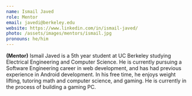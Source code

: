 ```yaml
---
name: Ismail Javed
role: Mentor
email: javedi@berkeley.edu
website: https://www.linkedin.com/in/ismail-javed/
photo: /assets/images/mentors/ismail.jpg
pronouns: he/him
---
```



**(Mentor)** Ismail Javed is a 5th year student at UC Berkeley studying Electrical Engineering and Computer Science. He is currently pursuing a Software Engineering career in web development, and has had previous experience in Android development. In his free time, he enjoys weight lifting, tutoring math and computer science, and gaming. He is currently in the process of building a gaming PC.



